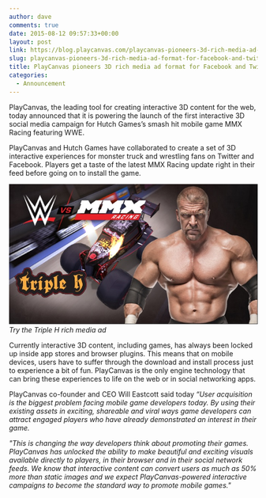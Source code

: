 ```yaml
---
author: dave
comments: true
date: 2015-08-12 09:57:33+00:00
layout: post
link: https://blog.playcanvas.com/playcanvas-pioneers-3d-rich-media-ad-format-for-facebook-and-twitter/
slug: playcanvas-pioneers-3d-rich-media-ad-format-for-facebook-and-twitter
title: PlayCanvas pioneers 3D rich media ad format for Facebook and Twitter
categories:
  - Announcement
---
```


PlayCanvas, the leading tool for creating interactive 3D content for the web, today announced that it is powering the launch of the first interactive 3D social media campaign for Hutch Games’s smash hit mobile game MMX Racing featuring WWE.

PlayCanvas and Hutch Games have collaborated to create a set of 3D interactive experiences for monster truck and wrestling fans on Twitter and Facebook. Players get a taste of the latest MMX Racing update right in their feed before going on to install the game.

[![MMX WWE interactive ad](/assets/media/tripleh.jpg)](https://playcanv.as/p/ika9sdKu/)
<br>_Try the Triple H rich media ad_

Currently interactive 3D content, including games, has always been locked up inside app stores and browser plugins. This means that on mobile devices, users have to suffer through the download and install process just to experience a bit of fun. PlayCanvas is the only engine technology that can bring these experiences to life on the web or in social networking apps.

PlayCanvas co-founder and CEO Will Eastcott said today _“User acquisition is the biggest problem facing mobile game developers today. By using their existing assets in exciting, shareable and viral ways game developers can attract engaged players who have already demonstrated an interest in their game._

_"This is changing the way developers think about promoting their games. PlayCanvas has unlocked the ability to make beautiful and exciting visuals available directly to players, in their browser and in their social network feeds. We know that interactive content can convert users as much as 50% more than static images and we expect PlayCanvas-powered interactive campaigns to become the standard way to promote mobile games."_
